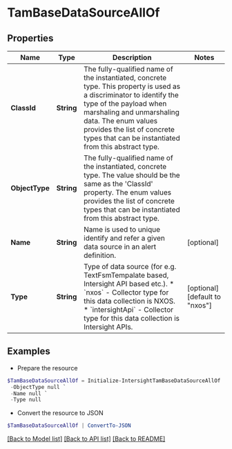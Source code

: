 # TamBaseDataSourceAllOf
## Properties

Name | Type | Description | Notes
------------ | ------------- | ------------- | -------------
**ClassId** | **String** | The fully-qualified name of the instantiated, concrete type. This property is used as a discriminator to identify the type of the payload when marshaling and unmarshaling data. The enum values provides the list of concrete types that can be instantiated from this abstract type. | 
**ObjectType** | **String** | The fully-qualified name of the instantiated, concrete type. The value should be the same as the &#39;ClassId&#39; property. The enum values provides the list of concrete types that can be instantiated from this abstract type. | 
**Name** | **String** | Name is used to unique identify and refer a given data source in an alert definition. | [optional] 
**Type** | **String** | Type of data source (for e.g. TextFsmTempalate based, Intersight API based etc.). * &#x60;nxos&#x60; - Collector type for this data collection is NXOS. * &#x60;intersightApi&#x60; - Collector type for this data collection is Intersight APIs. | [optional] [default to "nxos"]

## Examples

- Prepare the resource
```powershell
$TamBaseDataSourceAllOf = Initialize-IntersightTamBaseDataSourceAllOf  -ClassId null `
 -ObjectType null `
 -Name null `
 -Type null
```

- Convert the resource to JSON
```powershell
$TamBaseDataSourceAllOf | ConvertTo-JSON
```

[[Back to Model list]](../README.md#documentation-for-models) [[Back to API list]](../README.md#documentation-for-api-endpoints) [[Back to README]](../README.md)

